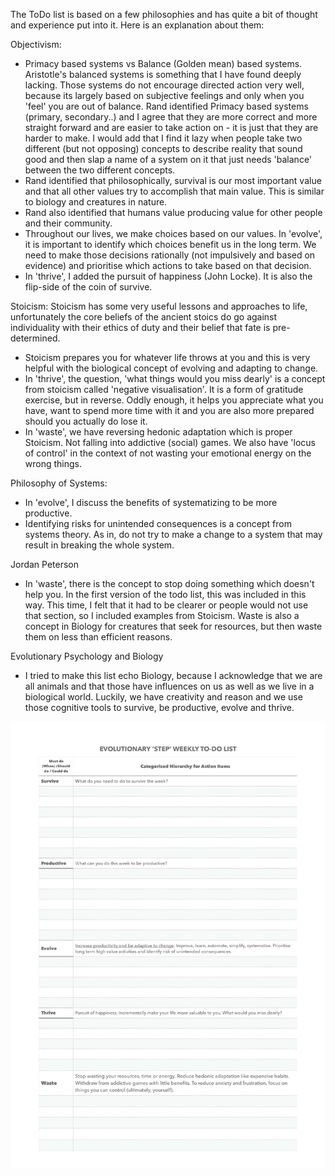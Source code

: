 The ToDo list is based on a few philosophies and has quite a bit of thought and experience put into it.
Here is an explanation about them:


Objectivism: 
- Primacy based systems vs Balance (Golden mean) based systems. Aristotle's balanced systems is something that I have found deeply lacking. Those systems do not encourage directed action very well, because its largely based on subjective feelings and only when you 'feel' you are out of balance. Rand identified Primacy based systems (primary, secondary..) and I agree that they are more correct and more straight forward and are easier to take action on - it is just that they are harder to make. I would add that I find it lazy when people take two different (but not opposing) concepts to describe reality that sound good and then slap a name of a system on it that just needs 'balance' between the two different concepts. 
- Rand identified that philosophically, survival is our most important value and that all other values try to accomplish that main value. This is similar to biology and creatures in nature.
- Rand also identified that humans value producing value for other people and their community. 
- Throughout our lives, we make choices based on our values. In 'evolve', it is important to identify which choices
benefit us in the long term. We need to make those decisions rationally (not impulsively and based on evidence) and prioritise which actions to take based on that decision.
- In 'thrive', I added the pursuit of happiness (John Locke). It is also the flip-side of the coin of survive.

Stoicism:
Stoicism has some very useful lessons and approaches to life, unfortunately the core beliefs of the ancient stoics do go against individuality with their ethics of duty and their belief that fate is pre-determined. 
- Stoicism prepares you for whatever life throws at you and this is very helpful with the biological concept of evolving and adapting to change.
- In 'thrive', the question, 'what things would you miss dearly' is a concept from stoicism called 'negative visualisation'. It is a form of gratitude exercise, but in reverse. Oddly enough, it helps you appreciate what you have, want to spend more time with it and you are also more prepared should you actually do lose it.
- In 'waste', we have reversing hedonic adaptation which is proper Stoicism. Not falling into addictive (social) games. We also have 'locus of control' in the context of not wasting your emotional energy on the wrong things.


Philosophy of Systems:
- In 'evolve', I discuss the benefits of systematizing to be more productive.
- Identifying risks for unintended consequences is a concept from systems theory. As in, do not try to make a change to a system that may result in breaking the whole system.

Jordan Peterson
- In 'waste', there is the concept to stop doing something which doesn't help you. In the first version of the todo list, this was included in this way. This time, I felt that it had to be clearer or people would not use that section, so I included examples from Stoicism. Waste is also a concept in Biology for creatures that seek for resources, but then waste them on less than efficient reasons.

Evolutionary Psychology and Biology
- I tried to make this list echo Biology, because I acknowledge that we are all animals and that those have influences on us as well as we live in a biological world. Luckily, we have creativity and reason and we use those cognitive tools to survive, be productive, evolve and thrive.



![todo_list](/todo_list.jpg?raw=true "ToDo List")
